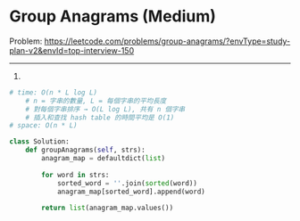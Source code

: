Group Anagrams (Medium)
===

Problem: https://leetcode.com/problems/group-anagrams/?envType=study-plan-v2&envId=top-interview-150

---

1. 
```python
# time: O(n * L log L)
    # n = 字串的數量, L = 每個字串的平均長度
    # 對每個字串排序 → O(L log L), 共有 n 個字串
    # 插入和查找 hash table 的時間平均是 O(1)
# space: O(n * L)

class Solution:
    def groupAnagrams(self, strs):
        anagram_map = defaultdict(list)
        
        for word in strs:
            sorted_word = ''.join(sorted(word))
            anagram_map[sorted_word].append(word)
        
        return list(anagram_map.values())
```
